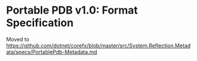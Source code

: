 # Portable PDB v1.0: Format Specification

Moved to 
https://github.com/dotnet/corefx/blob/master/src/System.Reflection.Metadata/specs/PortablePdb-Metadata.md
